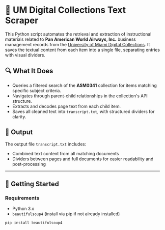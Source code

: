 # 📄 UM Digital Collections Text Scraper

This Python script automates the retrieval and extraction of instructional materials related to **Pan American World Airways, Inc.** business management records from the [University of Miami Digital Collections](https://digitalcollections.library.miami.edu/). It saves the textual content from each item into a single file, separating entries with visual dividers.

## 🔍 What It Does

- Queries a filtered search of the **ASM0341** collection for items matching specific subject criteria.
- Navigates through parent-child relationships in the collection's API structure.
- Extracts and decodes page text from each child item.
- Saves all cleaned text into `transcript.txt`, with structured dividers for clarity.

## 📁 Output

The output file `transcript.txt` includes:
- Combined text content from all matching documents
- Dividers between pages and full documents for easier readability and post-processing

---

## 🚀 Getting Started

### Requirements

- Python 3.x
- `beautifulsoup4` (install via pip if not already installed)

```bash
pip install beautifulsoup4
